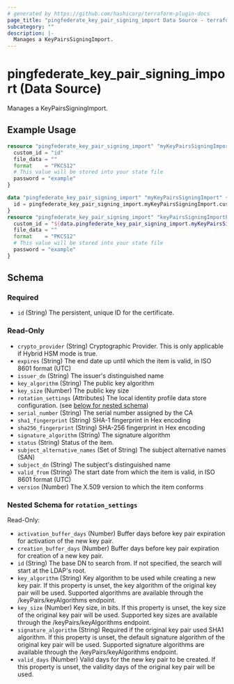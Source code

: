 ```yaml
---
# generated by https://github.com/hashicorp/terraform-plugin-docs
page_title: "pingfederate_key_pair_signing_import Data Source - terraform-provider-pingfederate"
subcategory: ""
description: |-
  Manages a KeyPairsSigningImport.
---
```


# pingfederate_key_pair_signing_import (Data Source)

Manages a KeyPairsSigningImport.

## Example Usage

```terraform
resource "pingfederate_key_pair_signing_import" "myKeyPairsSigningImport" {
  custom_id = "id"
  file_data = ""
  format    = "PKCS12"
  # This value will be stored into your state file 
  password = "example"
}

data "pingfederate_key_pair_signing_import" "myKeyPairsSigningImport" {
  id = pingfederate_key_pair_signing_import.myKeyPairsSigningImport.custom_id
}
resource "pingfederate_key_pair_signing_import" "keyPairsSigningImportExample" {
  custom_id = "${data.pingfederate_key_pair_signing_import.myKeyPairsSigningImport.id}2"
  file_data = ""
  format    = "PKCS12"
  # This value will be stored into your state file 
  password = "example"
}
```

<!-- schema generated by tfplugindocs -->
## Schema

### Required

- `id` (String) The persistent, unique ID for the certificate.

### Read-Only

- `crypto_provider` (String) Cryptographic Provider. This is only applicable if Hybrid HSM mode is true.
- `expires` (String) The end date up until which the item is valid, in ISO 8601 format (UTC)
- `issuer_dn` (String) The issuer's distinguished name
- `key_algorithm` (String) The public key algorithm
- `key_size` (Number) The public key size
- `rotation_settings` (Attributes) The local identity profile data store configuration. (see [below for nested schema](#nestedatt--rotation_settings))
- `serial_number` (String) The serial number assigned by the CA
- `sha1_fingerprint` (String) SHA-1 fingerprint in Hex encoding
- `sha256_fingerprint` (String) SHA-256 fingerprint in Hex encoding
- `signature_algorithm` (String) The signature algorithm
- `status` (String) Status of the item.
- `subject_alternative_names` (Set of String) The subject alternative names (SAN)
- `subject_dn` (String) The subject's distinguished name
- `valid_from` (String) The start date from which the item is valid, in ISO 8601 format (UTC)
- `version` (Number) The X.509 version to which the item conforms

<a id="nestedatt--rotation_settings"></a>
### Nested Schema for `rotation_settings`

Read-Only:

- `activation_buffer_days` (Number) Buffer days before key pair expiration for activation of the new key pair.
- `creation_buffer_days` (Number) Buffer days before key pair expiration for creation of a new key pair.
- `id` (String) The base DN to search from. If not specified, the search will start at the LDAP's root.
- `key_algorithm` (String) Key algorithm to be used while creating a new key pair. If this property is unset, the key algorithm of the original key pair will be used. Supported algorithms are available through the /keyPairs/keyAlgorithms endpoint.
- `key_size` (Number) Key size, in bits. If this property is unset, the key size of the original key pair will be used. Supported key sizes are available through the /keyPairs/keyAlgorithms endpoint.
- `signature_algorithm` (String) Required if the original key pair used SHA1 algorithm. If this property is unset, the default signature algorithm of the original key pair will be used. Supported signature algorithms are available through the /keyPairs/keyAlgorithms endpoint.
- `valid_days` (Number) Valid days for the new key pair to be created. If this property is unset, the validity days of the original key pair will be used.
